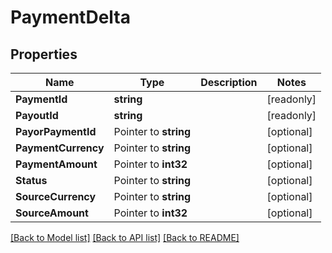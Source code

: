 # PaymentDelta

## Properties

Name | Type | Description | Notes
------------ | ------------- | ------------- | -------------
**PaymentId** | **string** |  | [readonly] 
**PayoutId** | **string** |  | [readonly] 
**PayorPaymentId** | Pointer to **string** |  | [optional] 
**PaymentCurrency** | Pointer to **string** |  | [optional] 
**PaymentAmount** | Pointer to **int32** |  | [optional] 
**Status** | Pointer to **string** |  | [optional] 
**SourceCurrency** | Pointer to **string** |  | [optional] 
**SourceAmount** | Pointer to **int32** |  | [optional] 

[[Back to Model list]](../README.md#documentation-for-models) [[Back to API list]](../README.md#documentation-for-api-endpoints) [[Back to README]](../README.md)


